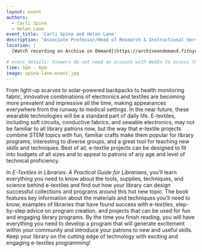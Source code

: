 ```yaml
---
layout: event
authors:
  - Carli Spina
  - Helen Lane
event_title: 'Carli Spina and Helen Lane'
description: "Associate Professor/Head of Research & Instructional Services, Carli Spina, and Assistant Professor/Instructional Design Librarian, Helen Lane, talk about their new book, E-Textiles in Libraries: A Practical Guide for Librarians"
location: |
  [Watch recording on Archive on Demand](https://archiveondemand.fitnyc.edu/item/26319)

# event_details: Viewers do not need an account with WebEx to access this event. After clicking the link, the event can be viewed either through your web browser or by downloading the WebEx desktop application. If this is your first time using WebEx, please plan on joining the event several minutes before the starting time to troubleshoot any issues.
time: 5pm - 6pm
image: spina-lane-event.jpg
---
```

From light-up scarves to solar-powered backpacks to health monitoring fabric, innovative combinations of electronics and textiles are becoming more prevalent and impressive all the time, making appearances everywhere from the runway to medical settings. In the near future, these wearable technologies will be a standard part of daily life. E-textiles, including soft circuits, conductive fabrics, and sewable electronics, may not be familiar to all library patrons now, but the way that e-textile projects combine STEM topics with fun, familiar crafts make them popular for library programs, interesting to diverse groups, and a great tool for teaching new skills and techniques. Best of all, e-textile projects can be designed to fit into budgets of all sizes and to appeal to patrons of any age and level of technical proficiency.

In *E-Textiles in Libraries: A Practical Guide for Librarians*, you’ll learn everything you need to know about the tools, supplies, techniques, and science behind e-textiles and find out how your library can design successful collections and programs around this hot new topic. The book features key information about the materials and techniques you’ll need to know, examples of libraries that have found success with e-textiles, step-by-step advice on program creation, and projects that can be used for fun and engaging library programs. By the time you finish reading, you will have everything you need to develop a program that will generate excitement within your community and introduce your patrons to new and useful skills. Keep your library on the cutting edge of technology with exciting and engaging e-textiles programming!

